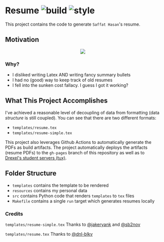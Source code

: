 # Resume ![build](https://github.com/SaffatHasan/resume/actions/workflows/build.yml/badge.svg) ![style](https://github.com/SaffatHasan/resume/actions/workflows/pylint.yml/badge.svg)

This project contains the code to generate `Saffat Hasan`'s resume.

## Motivation

<div align="center">

![](https://imgs.xkcd.com/comics/is_it_worth_the_time.png)

</div>

### Why?

- I disliked writing Latex AND writing fancy summary bullets
- I had no (good) way to keep track of old resumes
- I fell into the sunken cost fallacy. I guess I got it working?

## What This Project Accomplishes

I've achieved a reasonable level of decoupling of data from formatting (data _structure_ is still coupled). You can see that there are two different formats:

- `templates/resume.tex`
- `templates/resume-simple.tex`

This project also leverages Github Actions to automatically generate the PDFs as build artifacts. The project automatically deploys the artifacts (resume PDFs) to the `gh-pages` branch of this repository as well as to [Drexel's student servers (tux)](https://www.cs.drexel.edu/~sh3292/resume.pdf).

## Folder Structure

- `templates` contains the template to be rendered
- `resources` contains my personal data
- `src` contains Python code that renders `templates` to `tex` files
- `Makefile` contains a single `run` target which generates resumes locally

### Credits

`templates/resume-simple.tex` Thanks to [@jakeryank](https://github.com/jakeryang/resume) and [@sb2nov](https://github.com/sb2nov/resume/)

`templates/resume.tex` Thanks to [@dnl-blkv](https://github.com/dnl-blkv/mcdowell-cv)
